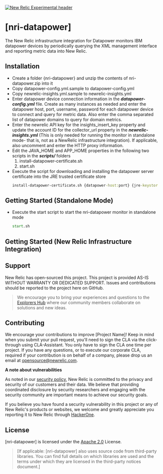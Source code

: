 [![New Relic Experimental header](https://github.com/newrelic/opensource-website/raw/master/src/images/categories/Experimental.png)](https://opensource.newrelic.com/oss-category/#new-relic-experimental)

# [nri-datapower]

The New Relic infrastructure integration for Datapower monitors IBM datapower devices by periodically querying the XML management interface and reporting metric data into New Relic.

## Installation

- Create a folder {nri-datapower} and unzip the contents of nri-datapower.zip into it
- Copy datapower-config.yml.sample to datapower-config.yml
- Copy newrelic-insights.yml.sample to newrelic-insights.yml
- Enter datapower device connection information in the ***datapower-config.yml*** file. Create as many instances as needed and enter the datapower host, port, username, password for each datapower device to connect and query for metric data. Also enter the comma separated list of datapower domains to query for domain metrics.
- Enter the newrelic API key for the insights_insert_key property and update the account ID for the collector_url property in the ***newrelic-insights.yml*** (This is only needed for running the monitor in standalone mode- that is, not as a NewRelic infrastructure integration). If applicable, also uncomment and enter the HTTP proxy information.
- Edit the JAVA_HOME and APP_HOME properties in the following two scripts in the ***scripts/*** folders
	1. install-datapower-certificate.sh
	2. start.sh
- Execute the script for downloading and installing the datapower server certificate into the JRE trusted certificate store
	```cmd 
	install-datapower-certificate.sh {datapower-host:port} {jre-keystore-passphrase}
	```

## Getting Started (Standalone Mode)

- Execute the start script to start the nri-datapower monitor in standalone mode
	```cmd 
	start.sh 
	```
	
## Getting Started (New Relic Infrastructure Integration)




## Support

New Relic has open-sourced this project. This project is provided AS-IS WITHOUT WARRANTY OR DEDICATED SUPPORT. Issues and contributions should be reported to the project here on GitHub.

>We encourage you to bring your experiences and questions to the [Explorers Hub](https://discuss.newrelic.com) where our community members collaborate on solutions and new ideas.



## Contributing

We encourage your contributions to improve [Project Name]! Keep in mind when you submit your pull request, you'll need to sign the CLA via the click-through using CLA-Assistant. You only have to sign the CLA one time per project. If you have any questions, or to execute our corporate CLA, required if your contribution is on behalf of a company, please drop us an email at opensource@newrelic.com.

**A note about vulnerabilities**

As noted in our [security policy](../../security/policy), New Relic is committed to the privacy and security of our customers and their data. We believe that providing coordinated disclosure by security researchers and engaging with the security community are important means to achieve our security goals.

If you believe you have found a security vulnerability in this project or any of New Relic's products or websites, we welcome and greatly appreciate you reporting it to New Relic through [HackerOne](https://hackerone.com/newrelic).

## License

[nri-datapower] is licensed under the [Apache 2.0](http://apache.org/licenses/LICENSE-2.0.txt) License.

>[If applicable: [nri-datapower] also uses source code from third-party libraries. You can find full details on which libraries are used and the terms under which they are licensed in the third-party notices document.]
